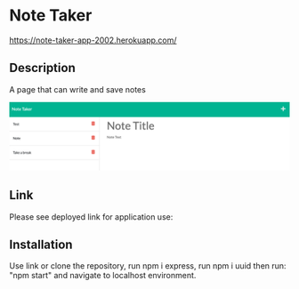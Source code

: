 # Note Taker

https://note-taker-app-2002.herokuapp.com/

## Description
A page that can write and save notes

<img src="Develop/public/assets/images/screenshot.png">

## Link
Please see deployed link for application use: 

## Installation 
Use link or clone the repository, run npm i express, run npm i uuid then run: "npm start" and navigate to localhost environment.
